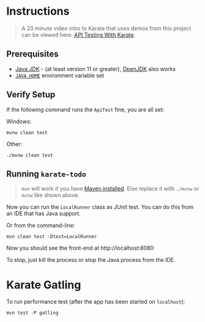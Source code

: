 # Instructions

> A 20 minute video intro to Karate that uses demos from this project can be viewed here: [API Testing With Karate](https://youtu.be/WT4gg7Jutzg).

## Prerequisites
* [Java JDK](https://www.oracle.com/java/technologies/downloads) - (at least version 11 or greater), [OpenJDK](https://openjdk.org/install) also works
* [`JAVA_HOME`](https://www.baeldung.com/java-home-on-windows-7-8-10-mac-os-x-linux) environment variable set

## Verify Setup
If the following command runs the `ApiTest` fine, you are all set:

Windows:
```
mvnw clean test
```

Other:
```
./mvnw clean test
```

## Running `karate-todo`

> `mvn` will work if you have [Maven installed](https://maven.apache.org/install.html).
> Else replace it with `./mvnw` or `mvnw` like shown above.

Now you can run the `LocalRunner` class as  JUnit test. You can do this from an IDE that has Java support.

Or from the command-line:

```
mvn clean test -Dtest=LocalRunner
```

Now you should see the front-end at http://localhost:8080

To stop, just kill the process or stop the Java process from the IDE.

# Karate Gatling
To run performance test (after the app has been started on `localhost`):

```
mvn test -P gatling
```